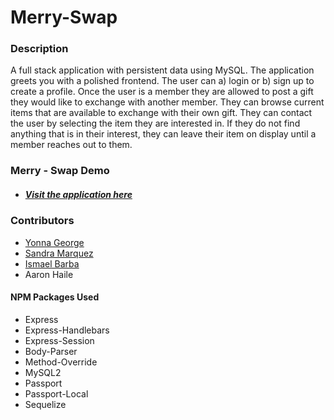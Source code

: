 # **Merry-Swap**


### **Description**

A full stack application with persistent data using MySQL.  The application greets you with a polished frontend. The user can a) login or b) sign up to create a profile. Once the user is a member they are allowed to post a gift they would like to exchange with another member. They can browse current items that are available to exchange with their own gift. They can contact the user by selecting the item they are interested in. If they do not find anything that is in their interest, they can leave their item on display until a member reaches out to them. 



### Merry - Swap Demo

* ##### [Visit the application here](https://hidden-plains-28710.herokuapp.com/)


### Contributors

* [Yonna George](https://github.com/yonnaj)
* [Sandra Marquez](https://github.com/Starseed333)
* [Ismael Barba](https://github.com/IsmaelBarba)
* Aaron Haile

#### NPM Packages Used

* Express
* Express-Handlebars
* Express-Session
* Body-Parser
* Method-Override
* MySQL2
* Passport
* Passport-Local
* Sequelize